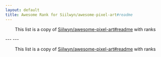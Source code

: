 ```yaml
---
layout: default
title: Awesome Rank for Siilwyn/awesome-pixel-art#readme
---
```


<p align="center">
	This list is a copy of <a href="https://github.com/Siilwyn/awesome-pixel-art#readme">Siilwyn/awesome-pixel-art#readme</a> with ranks
</p>
---
---
<p align="center">
	This list is a copy of <a href="https://github.com/Siilwyn/awesome-pixel-art#readme">Siilwyn/awesome-pixel-art#readme</a> with ranks
</p>
